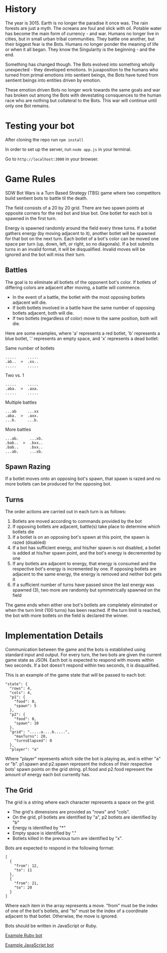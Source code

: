 # History
The year is 3015. Earth is no longer the paradise it once was. The rain forests are just a myth. The ocreans are foul and slick with oil. Potable water has become the main form of currency - and war. Humans no longer live in cities, but in small urban tribal communities. They battle one another, but their biggest fear is the Bots. Humans no longer ponder the meaning of life or when it all began. They know the Singularity is the beginning - and the end.

Something has changed though. The Bots evolved into something wholly unexpected - they developed emotions. In juxaposition to the humans who turned from primal emotions into sentient beings, the Bots have tured from sentient beings into entities driven by emotion.

These emotion driven Bots no longer work towards the same goals and war has broken out among the Bots with devestating consquences to the human race who are nothing but collateral to the Bots. This war will continue until only one Bot remains.

# Testing your bot
After cloning the repo run `npm install`

In order to set up the server, run `node app.js` in your terminal.

Go to `http://localhost:3000` in your browser.

# Game Rules

SDW Bot Wars is a Turn Based Strategy (TBS) game where two competitors build sentient bots to battle til the death.

The field consists of a 20 by 20 grid. There are two spawn points at opposite corners for the red bot and blue bot. One botlet for each bot is spawned in the first turn. 

Energy is spawned randomly around the field every three turns. If a botlet gathers energy (by moving adjacent to it), another botlet will be spawned for that bot on the next turn. Each botlet of a bot's color can be moved one space per turn (up, down, left, or right, so no diagonals). If a bot submits turns in an invalid format, it will be disqualified. Invalid moves will be ignored and the bot will miss their turn.

## Battles
The goal is to eliminate all botlets of the opponent bot's color. If botlets of differing colors are adjacent after moving, a battle will commence. 

+ In the event of a battle, the botlet with the most opposing botlets adjacent will die. 
+ If both botlets involved in a battle have the same number of opposing botlets adjacent, both will die.
+ If two botlets (regardless of color) move to the same position, both will die. 

Here are some examples, where 'a' represents a red botlet, 'b' represents a blue botlet, '.' represents an empty space, and 'x' represents a dead botlet:

Same number of botlets

    .....     .....
    .ab..  >  .xx..
    .....     .....

Two vs. 1

    .....     .....
    .aba.  >  .axa.
    .....     .....

Multiple battles

    ...ab     ...xx
    .aba.  >  .axx.
    ...b.     ...b.


More battles

    ...ab.     ...xb.
    .bab..  >  .bxx..
    .bab..     .bxx..
    ...ab.     ...xb.
    
## Spawn Razing
If a botlet moves onto an opposing bot's spawn, that spawn is razed and no more botlets can be produced for the opposing bot.

## Turns
The order actions are carried out in each turn is as follows:

1. Botlets are moved according to commands provided by the bot
2. If opposing botlets are adjacent, battle(s) take place to determine which botlets die
3. If a botlet is on an opposing bot's spawn at this point, the spawn is razed (disabled)
4. If a bot has sufficient energy, and his/her spawn is not disabled, a botlet is added at his/her spawn point, and the bot's energy is decremented by one
5. If any botlets are adjacent to energy, that energy is consumed and the respective bot's energy is incremented by one. If opposing botlets are adjacent to the same energy, the energy is removed and neither bot gets it
6. If a sufficient number of turns have passed since the last energy was spawned (3), two more are randomly but symmetrically spawned on the field

The game ends when either one bot's botlets are completely eliminated or when the turn limit (100 turns) has been reached. If the turn limit is reached, the bot with more botlets on the field is declared the winner.

# Implementation Details
Communication between the game and the bots is established using standard input and output. For every turn, the two bots are given the current game state as JSON. Each bot is expected to respond with moves within two seconds. If a bot doesn't respond within two seconds, it is disqualified.

This is an example of the game state that will be passed to each bot:

    "state": {
      "rows": 4,
      "cols": 4,
      "p1": {
        "food": 0,
        "spawn": 5
      },
      "p2": {
        "food": 0,
        "spawn": 10
      },
      "grid": ".....a....b.....",
        "maxTurns": 20,
        "turnsElapsed": 0
      },
      "player": "a"

Where "player" represents which side the bot is playing as, and is either "a" or "b". p1.spawn and p2.spawn represent the indices of their respective bots' spawn points on the grid string. p1.food and p2.food represent the amount of energy each bot currently has. 

## The Grid

The grid is a string where each character represents a space on the grid. 

+ The grid's dimensions are provided as "rows" and "cols". 
+ On the grid, p1 botlets are identified by "a", p2 botlets are identified by "b"
+ Energy is identified by "\*"
+ Empty space is identified by "."
+ Botlets killed in the previous turn are identified by "x".

Bots are expected to respond in the following format:

    [
      {
        "from": 12,
        "to": 11
      },
      {
        "from": 21,
        "to": 20
      }
    ]

Where each item in the array represents a move. "from" must be the index of one of the bot's botlets, and "to" must be the index of a coordinate adjacent to that botlet. Otherwise, the move is ignored.

Bots should be written in JavaScript or Ruby.

[Example Ruby bot](/bots/rubybot.rb)

[Example JavaScript bot](/bots/nodebot.js)

